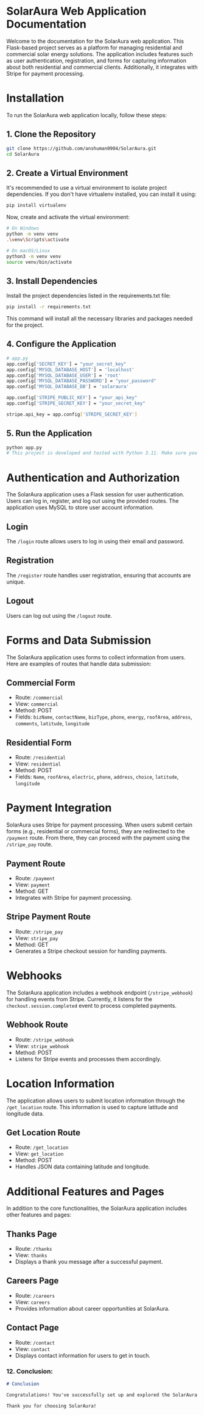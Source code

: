 # SolarAura Web Application Documentation

Welcome to the documentation for the SolarAura web application. This Flask-based project serves as a platform for managing residential and commercial solar energy solutions. The application includes features such as user authentication, registration, and forms for capturing information about both residential and commercial clients. Additionally, it integrates with Stripe for payment processing.

# Installation

To run the SolarAura web application locally, follow these steps:

## 1. Clone the Repository

```bash
git clone https://github.com/anshuman0904/SolarAura.git
cd SolarAura
```

## 2. Create a Virtual Environment
It's recommended to use a virtual environment to isolate project dependencies. If you don't have virtualenv installed, you can install it using:
```bash
pip install virtualenv
```
Now, create and activate the virtual environment:
```bash
# On Windows
python -m venv venv
.\venv\Scripts\activate

# On macOS/Linux
python3 -m venv venv
source venv/bin/activate
```

## 3. Install Dependencies
Install the project dependencies listed in the requirements.txt file:
```bash
pip install -r requirements.txt
```
This command will install all the necessary libraries and packages needed for the project.

## 4. Configure the Application
```bash
# app.py
app.config['SECRET_KEY'] = "your_secret_key"
app.config['MYSQL_DATABASE_HOST'] = 'localhost'
app.config['MYSQL_DATABASE_USER'] = 'root'
app.config['MYSQL_DATABASE_PASSWORD'] = "your_password"
app.config['MYSQL_DATABASE_DB'] = 'solaraura'

app.config['STRIPE_PUBLIC_KEY'] = "your_api_key"
app.config['STRIPE_SECRET_KEY'] = "your_secret_key"

stripe.api_key = app.config['STRIPE_SECRET_KEY']
```
## 5. Run the Application
```bash
python app.py
# This project is developed and tested with Python 3.11. Make sure you have a compatible version of Python installed before proceeding.
```

# Authentication and Authorization

The SolarAura application uses a Flask session for user authentication. Users can log in, register, and log out using the provided routes. The application uses MySQL to store user account information.

## Login

The `/login` route allows users to log in using their email and password.

## Registration

The `/register` route handles user registration, ensuring that accounts are unique.

## Logout

Users can log out using the `/logout` route.

# Forms and Data Submission

The SolarAura application uses forms to collect information from users. Here are examples of routes that handle data submission:

## Commercial Form

- Route: `/commercial`
- View: `commercial`
- Method: POST
- Fields: `bizName`, `contactName`, `bizType`, `phone`, `energy`, `roofArea`, `address`, `comments`, `latitude`, `longitude`

## Residential Form

- Route: `/residential`
- View: `residential`
- Method: POST
- Fields: `Name`, `roofArea`, `electric`, `phone`, `address`, `choice`, `latitude`, `longitude`

# Payment Integration

SolarAura uses Stripe for payment processing. When users submit certain forms (e.g., residential or commercial forms), they are redirected to the `/payment` route. From there, they can proceed with the payment using the `/stripe_pay` route.

## Payment Route

- Route: `/payment`
- View: `payment`
- Method: GET
- Integrates with Stripe for payment processing.

## Stripe Payment Route

- Route: `/stripe_pay`
- View: `stripe_pay`
- Method: GET
- Generates a Stripe checkout session for handling payments.

# Webhooks

The SolarAura application includes a webhook endpoint (`/stripe_webhook`) for handling events from Stripe. Currently, it listens for the `checkout.session.completed` event to process completed payments.

## Webhook Route

- Route: `/stripe_webhook`
- View: `stripe_webhook`
- Method: POST
- Listens for Stripe events and processes them accordingly.

# Location Information

The application allows users to submit location information through the `/get_location` route. This information is used to capture latitude and longitude data.

## Get Location Route

- Route: `/get_location`
- View: `get_location`
- Method: POST
- Handles JSON data containing latitude and longitude.

# Additional Features and Pages

In addition to the core functionalities, the SolarAura application includes other features and pages:

## Thanks Page

- Route: `/thanks`
- View: `thanks`
- Displays a thank you message after a successful payment.

## Careers Page

- Route: `/careers`
- View: `careers`
- Provides information about career opportunities at SolarAura.

## Contact Page

- Route: `/contact`
- View: `contact`
- Displays contact information for users to get in touch.


### 12. **Conclusion:**

```markdown
# Conclusion

Congratulations! You've successfully set up and explored the SolarAura web application. If you have any questions, encounter issues, or want to contribute to the project, feel free to reach out to our team.

Thank you for choosing SolarAura!

